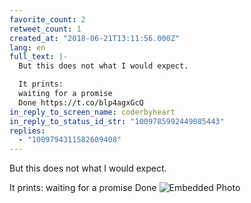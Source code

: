 ```yaml
---
favorite_count: 2
retweet_count: 1
created_at: "2018-06-21T13:11:56.000Z"
lang: en
full_text: |-
  But this does not what I would expect.

  It prints:
  waiting for a promise
  Done https://t.co/blp4agxGcQ
in_reply_to_screen_name: coderbyheart
in_reply_to_status_id_str: "1009785992449085443"
replies:
  - "1009794311582609408"
---
```


But this does not what I would expect.

It prints: waiting for a promise Done
![Embedded Photo](https://twitter-media-coderbyheart.s3.eu-north-1.amazonaws.com/1009785994864930816-DgN66i8X4AA1EEv.png)
